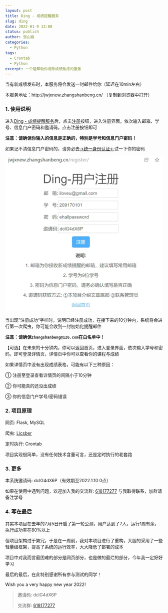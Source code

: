 ```yaml
---
layout: post
title: Ding - 成绩提醒服务
slug: ding
date: 2022-01-9 12:00
status: publish
author: 张山崩
categories: 
  - Python
tags:
  - Crontab
  - Python
excerpt: 一个能帮助你消除成绩焦虑的服务
---
```


当有新成绩发布时，本服务将会发送一封邮件给你（延迟在10min左右）

本服务地址：http://jwjxnew.zhangshanbeng.cn/ （复制到浏览器中打开）

### 1. 使用说明

进入[Ding - 成绩提醒服务](http://jwjxnew.zhangshanbeng.cn/)后，点击[注册](http://jwjxnew.zhangshanbeng.cn/register/)按钮，进入注册界面，依次输入邮箱、学号、信息门户密码和邀请码，点击注册按钮即可

**注意：请确保你输入的信息是正确的，特别是学号和信息门户密码！**

如果记不清信息门户密码的，请务必去[->统一身份认证<-](https://authserver.casb4.njit.edu.cn:4443/authserver/login?service=http%3A%2F%2Fehall.njit.edu.cn%2Flogin%3Fservice%3Dhttps%3A%2F%2Fehall.casb4.njit.edu.cn%3A4443%2Fnew%2Findex.html)试一下你的密码

![Register](./images/ding.jpg)

当出现”注册成功“字样时，说明已经注册成功，在接下来的10分钟内，系统将会进行第一次爬虫，你可能会收到一封初始化提醒邮件

**注意：请确保`zhangshanbeng@126.com`在白名单中！**

【可选】在未来的十分钟内，你可以返回首页，进入登录界面，依次输入学号和密码，即可登录详情页，详情页中你可以查看你的课程与成绩

如果详情页中没有出现成绩表格，可能有以下三种原因：

① 注册至登录查看详情页的间隔小于10分钟

② 你可能真的还没出成绩

③ 你的信息门户学号/密码错误

### 2. 项目原理

网页: Flask, MySQL

爬虫: [Licsber](https://github.com/Licsber/licsber-pypi)

定时执行: Crontab

项目实现很简单，没有任何技术含量可言，还是定时执行的老套路

### 3. 更多

本系统邀请码: dclG4dX6P（有效期至2022.1.10 0点）

如果在使用中遇到问题，欢迎加入我的交流群: [618177277](https://jq.qq.com/?_wv=1027&k=Ltbrj4e1) 与我取得联系，加群请备注学号

### 4. 写在最后

其实本项目在去年的7月5日开启了第一轮公测，用户达到了7人，运行1周有余，执行成功率在80%以上

但项目架构过于繁冗，于是在一周前，我对本项目进行了重构，大胆的采用了一些轻量级框架，提高了系统的运行效率，大大降低了部署的成本

项目中对我而言最困难的部分是网页部分，也是做的最烂的部分，今年我一定好好学习

最后的最后，在此特别感谢所有参与测试的同学！

Wish you a very happy new year 2022!


> 邀请码: dclG4dX6P
> 
> 交流群: [618177277](https://jq.qq.com/?_wv=1027&k=Ltbrj4e1) 







